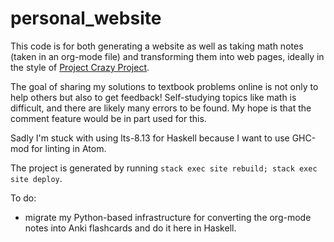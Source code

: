 # personal_website

This code is for both generating a website as well as taking math notes (taken in an org-mode file) and transforming them into web pages, ideally in the style of [Project Crazy Project](https://web.archive.org/web/20140327002205/http://crazyproject.wordpress.com/aadf/#df-1).

The goal of sharing my solutions to textbook problems online is not only to help others but also to get feedback! Self-studying topics like math is difficult, and there are likely many errors to be found. My hope is that the comment feature would be in part used for this.

Sadly I'm stuck with using lts-8.13 for Haskell because I want to use GHC-mod for linting in Atom.

The project is generated by running `stack exec site rebuild; stack exec site deploy`. 

To do:
- migrate my Python-based infrastructure for converting the org-mode notes into Anki flashcards and do it here in Haskell.
